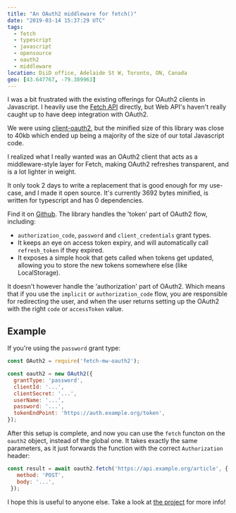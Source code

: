 ```yaml
---
title: "An OAuth2 middleware for fetch()"
date: "2019-03-14 15:37:29 UTC"
tags:
  - fetch
  - typescript
  - javascript
  - opensource
  - oauth2
  - middleware
location: DiiD office, Adelaide St W, Toronto, ON, Canada
geo: [43.647767, -79.389963]
---
```


I was a bit frustrated with the existing offerings for OAuth2 clients in
Javascript. I heavily use the [Fetch API][2] directly, but Web API's haven't
really caught up to have deep integration with OAuth2.

We were using [client-oauth2][3], but the minified size of this library was
close to 40kb which ended up being a majority of the size of our total
Javascript code.

I realized what I really wanted was an OAuth2 client that acts as a
middleware-style layer for Fetch, making OAuth2 refreshes transparent, and is
a lot lighter in weight.

It only took 2 days to write a replacement that is good enough for my use-case,
and I made it open source. It's currently 3692 bytes minified, is written for
typescript and has 0 dependencies.

Find it on [Github][1]. The library handles the 'token' part of OAuth2 flow,
including:

* `authorization_code`, `password` and `client_credentials` grant types.
* It keeps an eye on access token expiry, and will automatically call
  `refresh_token` if they expired.
* It exposes a simple hook that gets called when tokens get updated, allowing
  you to store the new tokens somewhere else (like LocalStorage).

It doesn't however handle the 'authorization' part of OAuth2. Which means that
if you use the `implicit` or `authorization_code` flow, you are responsible
for redirecting the user, and when the user returns setting up the OAuth2
with the right `code` or `accessToken` value.

Example
-------

If you're using the `password` grant type:

```javascript
const OAuth2 = require('fetch-mw-oauth2');

const oauth2 = new OAuth2({
  grantType: 'password',
  clientId: '...',
  clientSecret: '...',
  userName: '...',
  password: '...',
  tokenEndPoint: 'https://auth.example.org/token',
});
```

After this setup is complete, and now you can use the `fetch` functon on the
`oauth2` object, instead of the global one. It takes exactly the same
parameters, as it just forwards the function with the correct `Authorization`
header:

```javascript
const result = await oauth2.fetch('https://api.example.org/article', {
   method: 'POST',
   body: '...',
 });
```

I hope this is useful to anyone else. Take a look at [the project][1] for more
info!

[1]: https://github.com/evert/fetch-mw-oauth2/
[2]: https://developer.mozilla.org/en-US/docs/Web/API/Fetch_API
[3]: https://www.npmjs.com/package/client-oauth2
